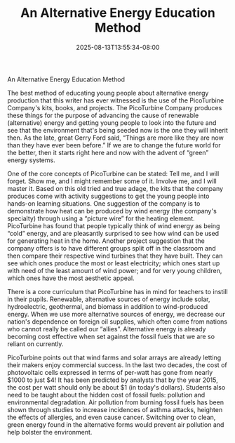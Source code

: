 ﻿---
title: "An Alternative Energy Education Method"
date: 2025-08-13T13:55:34-08:00
description: "alternative energy Tips for Web Success"
featured_image: "/images/alternative energy.jpg"
tags: ["alternative energy"]
---

An Alternative Energy Education Method

The best method of educating young people about alternative energy production that this writer has ever witnessed is the use of the PicoTurbine Company's kits, books, and projects. The PicoTurbine Company produces these things for the purpose of advancing the cause of renewable (alternative) energy and getting young people to look into the future and see that the environment that's being seeded now is the one they will inherit then. As the late, great Gerry Ford said, “Things are more like they are now than they have ever been before.” If we are to change the future world for the better, then it starts right here and now with the advent of “green” energy systems. 

One of the core concepts of PicoTurbine can be stated: Tell me, and I will forget. Show me, and I might remember some of it. Involve me, and I will master it. Based on this old tried and true adage, the kits that the company produces come with activity suggestions to get the young people into hands-on learning situations. One suggestion of the company is to demonstrate how heat can be produced by wind energy (the company's specialty) through using a “picture wire” for the heating element. PicoTurbine has found that people typically think of wind energy as being “cold” energy, and are pleasantly surprised to see how wind can be used for generating heat in the home. Another project suggestion that the company offers is to have different groups split off in the classroom and then compare their respective wind turbines that they have built. They can see which ones produce the most or least electricity; which ones start up with need of the least amount of wind power; and for very young children, which ones have the most aesthetic appeal. 

There is a core curriculum that PicoTurbine has in mind for teachers to instill in their pupils. Renewable, alternative sources of energy include solar, hydroelectric, geothermal, and biomass in addition to wind-produced energy. When we use more alternative sources of energy, we decrease our nation's dependence on foreign oil supplies, which often come from nations who cannot really be called our “allies”. Alternative energy is already becoming cost effective when set against the fossil fuels that we are so reliant on currently.

PicoTurbine points out that wind farms and solar arrays are already letting their makers enjoy commercial success. In the last two decades, the cost of photovoltaic cells expressed in terms of per-watt has gone from nearly $1000 to just $4! It has been predicted by analysts that by the year 2015, the cost per watt should only be about $1 (in today's dollars). Students also need to be taught about the hidden cost of fossil fuels: pollution and environmental degradation. Air pollution from burning fossil fuels has been shown through studies to increase incidences of asthma attacks, heighten the effects of allergies, and even cause cancer. Switching over to clean, green energy found in the alternative forms would prevent air pollution and help bolster the environment.  

